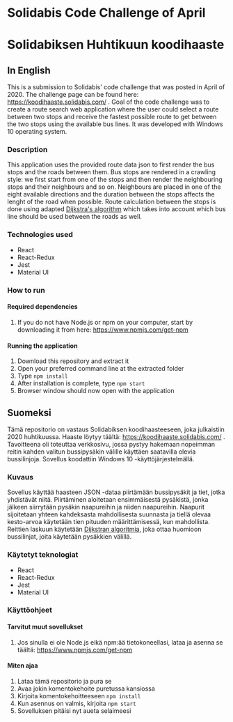 # Solidabis Code Challenge of April
# Solidabiksen Huhtikuun koodihaaste

## In English

This is a submission to Solidabis' code challenge that was posted in April of 2020. The challenge page can be found here: https://koodihaaste.solidabis.com/ . Goal of the code challenge was to create a route search web application where the user could select a route between two stops and receive the fastest possible route to get between the two stops using the available bus lines. It was developed with Windows 10 operating system.

### Description

This application uses the provided route data json to first render the bus stops and the roads between them. Bus stops are rendered in a crawling style: we first start from one of the stops and then render the neighbouring stops and their neighbours and so on. Neighbours are placed in one of the eight available directions and the duration between the stops affects the lenght of the road when possible. Route calculation between the stops is done using adapted [Dijkstra's algorithm](https://en.wikipedia.org/wiki/Dijkstra%27s_algorithm) which takes into account which bus line should be used between the roads as well.

### Technologies used

* React
* React-Redux
* Jest
* Material UI

### How to run

#### Required dependencies

1. If you do not have Node.js or npm on your computer, start by downloading it from here: https://www.npmjs.com/get-npm

#### Running the application

1. Download this repository and extract it
2. Open your preferred command line at the extracted folder
3. Type `npm install`
4. After installation is complete, type `npm start`
5. Browser window should now open with the application

## Suomeksi

Tämä repositorio on vastaus Solidabiksen koodihaasteeseen, joka julkaistiin 2020 huhtikuussa. Haaste löytyy täältä: https://koodihaaste.solidabis.com/ . Tavoitteena oli toteuttaa verkkosivu, jossa pystyy hakemaan nopeimman reitin kahden valitun bussipysäkin välille käyttäen saatavilla olevia bussilinjoja. Sovellus koodattiin Windows 10 -käyttöjärjestelmällä.

### Kuvaus

Sovellus käyttää haasteen JSON -dataa piirtämään bussipysäkit ja tiet, jotka yhdistävät niitä. Piirtäminen aloitetaan ensimmäisestä pysäkistä, jonka jälkeen siirrytään pysäkin naapureihin ja niiden naapureihin. Naapurit sijoitetaan yhteen kahdeksasta mahdollisesta suunnasta ja tiellä olevaa kesto-arvoa käytetään tien pituuden määrittämisessä, kun mahdollista. Reittien laskuun käytetään [Dijkstran algoritmia](https://en.wikipedia.org/wiki/Dijkstra%27s_algorithm), joka ottaa huomioon bussilinjat, joita käytetään pysäkkien välillä.

### Käytetyt teknologiat

* React
* React-Redux
* Jest
* Material UI

### Käyttöohjeet

#### Tarvitut muut sovellukset

1. Jos sinulla ei ole Node.js eikä npm:ää tietokoneellasi, lataa ja asenna se täältä: https://www.npmjs.com/get-npm

#### Miten ajaa

1. Lataa tämä repositorio ja pura se
2. Avaa jokin komentokehoite puretussa kansiossa
3. Kirjoita komentokehoitteeseen `npm install`
4. Kun asennus on valmis, kirjoita `npm start`
5. Sovelluksen pitäisi nyt aueta selaimeesi